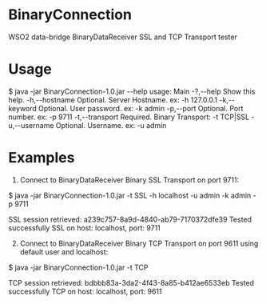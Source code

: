 # BinaryConnection
WSO2 data-bridge BinaryDataReceiver SSL and TCP Transport tester

# Usage
$ java -jar BinaryConnection-1.0.jar --help
usage: Main
 -?,--help              Show this help.
 -h,--hostname <arg>    Optional. Server Hostname. ex: -h 127.0.0.1
 -k,--keyword <arg>     Optional. User password. ex: -k admin
 -p,--port <arg>        Optional. Port number. ex: -p 9711
 -t,--transport <arg>   Required. Binary Transport: -t TCP|SSL
 -u,--username <arg>    Optional. Username. ex: -u admin

# Examples
1) Connect to BinaryDataReceiver Binary SSL Transport on port 9711:

$ java -jar BinaryConnection-1.0.jar -t SSL -h localhost -u admin -k admin -p 9711

SSL session retrieved: a239c757-8a9d-4840-ab79-7170372dfe39
Tested successfully SSL on host: localhost, port: 9711

2) Connect to BinaryDataReceiver Binary TCP Transport on port 9611 using default user and localhost:

$ java -jar BinaryConnection-1.0.jar -t TCP

TCP session retrieved: bdbbb83a-3da2-4f43-8a85-b412ae6533eb
Tested successfully TCP on host: localhost, port: 9611


